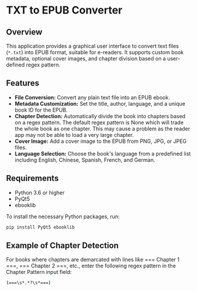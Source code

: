 # TXT to EPUB Converter

## Overview
This application provides a graphical user interface to convert text files (`*.txt`) into EPUB format, suitable for e-readers. It supports custom book metadata, optional cover images, and chapter division based on a user-defined regex pattern.

## Features
- **File Conversion:** Convert any plain text file into an EPUB ebook.
- **Metadata Customization:** Set the title, author, language, and a unique book ID for the EPUB.
- **Chapter Detection:** Automatically divide the book into chapters based on a regex pattern. The default regex pattern is None which will trade the whole book as one chapter. This may cause a problem as the reader app may not be able to load a very large chapter.
- **Cover Image:** Add a cover image to the EPUB from PNG, JPG, or JPEG files.
- **Language Selection:** Choose the book's language from a predefined list including English, Chinese, Spanish, French, and German.

## Requirements
- Python 3.6 or higher
- PyQt5
- ebooklib

To install the necessary Python packages, run:
```bash
pip install PyQt5 ebooklib
```

## Example of Chapter Detection
For books where chapters are demarcated with lines like === Chapter 1 ===, === Chapter 2 ===, etc., enter the following regex pattern in the Chapter Pattern input field:
```bash
(===\s*.*?\s*===)
```